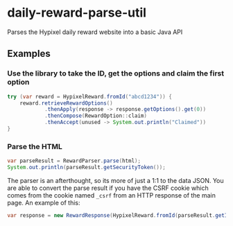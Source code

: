 # daily-reward-parse-util

Parses the Hypixel daily reward website into a basic Java API

## Examples

### Use the library to take the ID, get the options and claim the first option
```java
try (var reward = HypixelReward.fromId("abcd1234")) {
    reward.retrieveRewardOptions()
            .thenApply(response -> response.getOptions().get(0))
            .thenCompose(RewardOption::claim)
            .thenAccept(unused -> System.out.println("Claimed"))
}
```

### Parse the HTML
```java
var parseResult = RewardParser.parse(html);
System.out.println(parseResult.getSecurityToken());
```
The parser is an afterthought, so its more of just a 1:1 to the data JSON.
You are able to convert the parse result if you have the CSRF cookie
which comes from the cookie named `_csrf` from an HTTP response of the
main page. An example of this:
```java
var response = new RewardResponse(HypixelReward.fromId(parseResult.getId()), csrfCookie, parseResult);
```